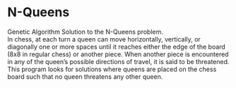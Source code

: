 # N-Queens
Genetic Algorithm Solution to the N-Queens problem. <br>
In chess, at each turn a queen can move horizontally, vertically, or diagonally one or more spaces
until it reaches either the edge of the board (8x8 in regular chess) or another piece. When another
piece is encountered in any of the queen’s possible directions of travel, it is said to be threatened.
This program looks for solutions where queens are placed on the chess board such that no queen threatens any other queen. 
